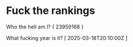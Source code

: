 # Fuck the rankings

Who the hell am I?
{ 23959168 }

What fucking year is it?
[ 2025-03-18T20:10:00Z ]
